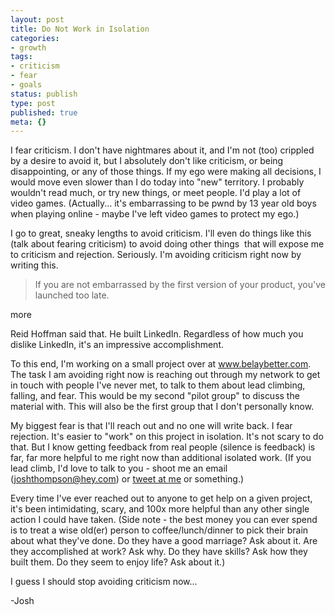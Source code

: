 ```yaml
---
layout: post
title: Do Not Work in Isolation
categories:
- growth
tags:
- criticism
- fear
- goals
status: publish
type: post
published: true
meta: {}
---
```




I fear criticism. I don't have nightmares about it, and I'm not (too) crippled by a desire to avoid it, but I absolutely don't like criticism, or being disappointing, or any of those things.
If my ego were making all decisions, I would move even slower than I do today into "new" territory. I probably wouldn't read much, or try new things, or meet people. I'd play a lot of video games. (Actually... it's embarrassing to be pwnd by 13 year old boys when playing online - maybe I've left video games to protect my ego.)



I go to great, sneaky lengths to avoid criticism. I'll even do things like this (talk about fearing criticism) to avoid doing other things 
that will expose me to criticism and rejection. Seriously. I'm avoiding criticism right now by writing this.


>If you are not embarrassed by the first version of your product, you've launched too late.



more



Reid Hoffman said that. He built LinkedIn. Regardless of how much you dislike LinkedIn, it's an impressive accomplishment.



To this end, I'm working on a small project over at www.belaybetter.com. The task I am avoiding right now is reaching out through my network to get in touch with people I've never met, to talk to them about lead climbing, falling, and fear. This would be my second "pilot group" to discuss the material with. This will also be the first group that I don't personally know.



My biggest fear is that I'll reach out and no one will write back. I fear rejection. It's easier to "work" on this project in isolation. It's not scary to do that. But I know getting feedback from real people (silence is feedback) is far, far more helpful to me right now than additional isolated work. (If you lead climb, I'd love to talk to you - shoot me an email (joshthompson@hey.com) or 
[tweet at me](https://twitter.com/josh-works) or something.)



Every time I've ever reached out to anyone to get help on a given project, it's been intimidating, scary, and 100x more helpful than any other single action I could have taken. (Side note - the best money you can ever spend is to treat a wise old(er) person to coffee/lunch/dinner to pick their brain about what they've done. Do they have a good marriage? Ask about it. Are they accomplished at work? Ask why. Do they have skills? Ask how they built them. Do they seem to enjoy life? Ask about it.)



I guess I should stop avoiding criticism now...



-Josh
